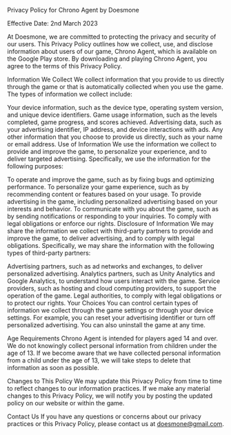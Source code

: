 Privacy Policy for Chrono Agent by Doesmone

Effective Date: 2nd March 2023

At Doesmone, we are committed to protecting the privacy and security of our users. This Privacy Policy outlines how we collect, use, and disclose information about users of our game, Chrono Agent, which is available on the Google Play store. By downloading and playing Chrono Agent, you agree to the terms of this Privacy Policy.

Information We Collect
We collect information that you provide to us directly through the game or that is automatically collected when you use the game. The types of information we collect include:

Your device information, such as the device type, operating system version, and unique device identifiers.
Game usage information, such as the levels completed, game progress, and scores achieved.
Advertising data, such as your advertising identifier, IP address, and device interactions with ads.
Any other information that you choose to provide us directly, such as your name or email address.
Use of Information
We use the information we collect to provide and improve the game, to personalize your experience, and to deliver targeted advertising. Specifically, we use the information for the following purposes:

To operate and improve the game, such as by fixing bugs and optimizing performance.
To personalize your game experience, such as by recommending content or features based on your usage.
To provide advertising in the game, including personalized advertising based on your interests and behavior.
To communicate with you about the game, such as by sending notifications or responding to your inquiries.
To comply with legal obligations or enforce our rights.
Disclosure of Information
We may share the information we collect with third-party partners to provide and improve the game, to deliver advertising, and to comply with legal obligations. Specifically, we may share the information with the following types of third-party partners:

Advertising partners, such as ad networks and exchanges, to deliver personalized advertising.
Analytics partners, such as Unity Analytics and Google Analytics, to understand how users interact with the game.
Service providers, such as hosting and cloud computing providers, to support the operation of the game.
Legal authorities, to comply with legal obligations or to protect our rights.
Your Choices
You can control certain types of information we collect through the game settings or through your device settings. For example, you can reset your advertising identifier or turn off personalized advertising. You can also uninstall the game at any time.

Age Requirements
Chrono Agent is intended for players aged 14 and over. We do not knowingly collect personal information from children under the age of 13. If we become aware that we have collected personal information from a child under the age of 13, we will take steps to delete that information as soon as possible.

Changes to This Policy
We may update this Privacy Policy from time to time to reflect changes to our information practices. If we make any material changes to this Privacy Policy, we will notify you by posting the updated policy on our website or within the game.

Contact Us
If you have any questions or concerns about our privacy practices or this Privacy Policy, please contact us at doesmone@gmail.com.
